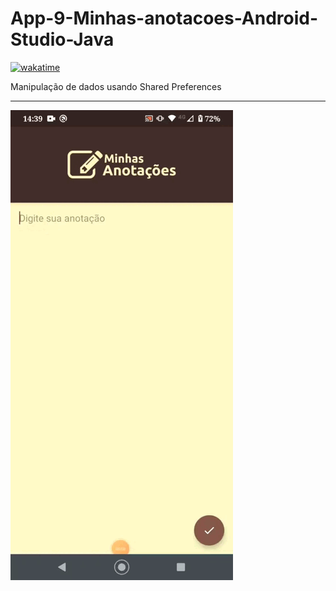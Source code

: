 # App-9-Minhas-anotacoes-Android-Studio-Java

[![wakatime](https://wakatime.com/badge/user/268de5b9-4dbd-4873-9ede-a165e5745754/project/0514dcd2-362c-44df-869f-0bc3b4ee36eb.svg)](https://wakatime.com/badge/user/268de5b9-4dbd-4873-9ede-a165e5745754/project/0514dcd2-362c-44df-869f-0bc3b4ee36eb)

Manipulação de dados usando Shared Preferences

---
<div>
  <img src="gif.gif"/>
</div>
